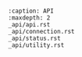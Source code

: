 ```{include} ../../README.md
```



```{toctree}
:caption: API
:maxdepth: 2
_api/api.rst
_api/connection.rst
_api/status.rst
_api/utility.rst
```